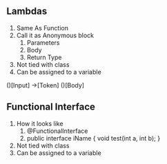 ## Lambdas
1. Same As Function
2. Call it as Anonymous block
    1. Parameters
    2. Body
    3. Return Type
3. Not tied with class
4. Can be assigned to a variable

()[Input] ->[Token] ()[Body]

## Functional Interface
1. How it looks like
   1. @FunctionalInterface
   2. public interface iName { void test(int a, int b); }
2. Not tied with class
3. Can be assigned to a variable